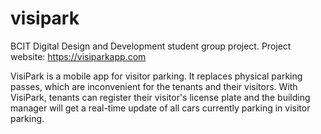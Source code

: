 # visipark

BCIT Digital Design and Development student group project.
Project website:  https://visiparkapp.com

VisiPark is a mobile app for visitor parking. It replaces physical parking passes, which are inconvenient for the tenants and their visitors. With VisiPark, tenants can register their visitor's license plate and the building manager will get a real-time update of all cars currently parking in visitor parking.

